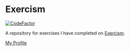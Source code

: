 # Exercism 
[![CodeFactor](https://www.codefactor.io/repository/github/dalprahcd/exercism-csharp-track/badge)](https://www.codefactor.io/repository/github/dalprahcd/exercism-csharp-track)

A repository for exercises I have completed on [Exercism][].

[My Profile][]

[Exercism]: http://exercism.io/
[My Profile]: https://exercism.io/profiles/dalprahcd
